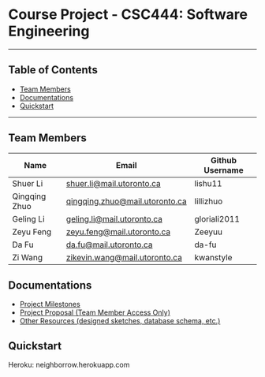 # Course Project - CSC444: Software Engineering
-------------------------------------------------------------------------------------------

## Table of Contents

+ [Team Members](#team-members)
+ [Documentations](#documentations)
+ [Quickstart](#Quickstart)

-------------------------------------------------------------------------------------------

## Team Members
 Name  | Email  | Github Username 
---|---|---
 Shuer Li |shuer.li@mail.utoronto.ca | lishu11
 Qingqing Zhuo| qingqing.zhuo@mail.utoronto.ca | lillizhuo
 Geling Li| geling.li@mail.utoronto.ca | gloriali2011 
 Zeyu Feng| zeyu.feng@mail.utoronto.ca| Zeeyuu 
 Da Fu| da.fu@mail.utoronto.ca | da-fu 
 Zi Wang| zikevin.wang@mail.utoronto.ca| kwanstyle 


## Documentations
+ [Project Milestones](https://github.com/kwanstyle/CSC444_SoftwareEngineering/milestones)
+ [Project Proposal (Team Member Access Only)](https://docs.google.com/document/d/1LSJnhbu8LUnlg9GXCxQAKoWms1x-ORPf1S7OiuAZvgM/edit?usp=sharing)
+ [Other Resources (designed sketches, database schema, etc.)](https://drive.google.com/drive/folders/1wLOfv08g56IYMotBPUgqe-QspyiexFZa?usp=sharing)


## Quickstart
Heroku: neighborrow.herokuapp.com

